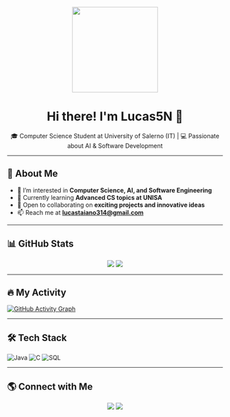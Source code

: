 <p align="center">
  <img src="https://user-images.githubusercontent.com/your-image.png" width="200"/>
</p>

<h1 align="center">Hi there! I'm Lucas5N 👋</h1>

<p align="center">
  🎓 Computer Science Student at University of Salerno (IT)  |  💻 Passionate about AI & Software Development
</p>

---

## 🚀 About Me
- 👀 I’m interested in **Computer Science, AI, and Software Engineering**
- 🌱 Currently learning **Advanced CS topics at UNISA**
- 💞️ Open to collaborating on **exciting projects and innovative ideas**
- 📫 Reach me at **[lucastaiano314@gmail.com](mailto:lucastaiano314@gmail.com)**

---

## 📊 GitHub Stats

<p align="center">
  <img src="https://github-readme-stats.vercel.app/api?username=Lucas5N&show_icons=true&theme=dark&count_private=true" />
  <img src="https://github-readme-streak-stats.herokuapp.com/?user=Lucas5N&theme=dark" />
</p>

---

## 🔥 My Activity
[![GitHub Activity Graph](https://github-readme-activity-graph.vercel.app/graph?username=Lucas5N&theme=github)](https://github.com/Ashutosh00710/github-readme-activity-graph)

---

## 🛠️ Tech Stack
![Java](https://img.shields.io/badge/Java-ED8B00?style=for-the-badge&logo=java&logoColor=white)
![C](https://img.shields.io/badge/C-A8B9CC?style=for-the-badge&logo=c&logoColor=white)
![SQL](https://img.shields.io/badge/SQL-4479A1?style=for-the-badge&logo=postgresql&logoColor=white)

---

## 🌎 Connect with Me
<p align="center">
  <a href="https://linkedin.com/in/yourprofile" target="_blank"><img src="https://img.shields.io/badge/LinkedIn-0A66C2?style=for-the-badge&logo=linkedin&logoColor=white" /></a>
  <a href="https://twitter.com/yourprofile" target="_blank"><img src="https://img.shields.io/badge/Twitter-1DA1F2?style=for-the-badge&logo=twitter&logoColor=white" /></a>
</p>
